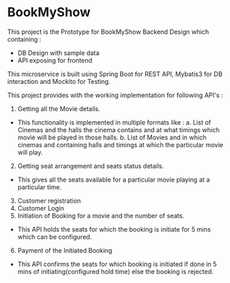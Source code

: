 # BookMyShow

This project is the Prototype for BookMyShow Backend Design which containing :

- DB Design with sample data
- API exposing for frontend

This microservice is built using Spring Boot for REST API, Mybatis3 for DB interaction and Mockito for Testing.

This project provides with the working implementation for following API's :

1. Getting all the Movie details.
  - This functionality is implemented in multiple formats like :
    a. List of Cinemas and the halls the cinema contains and at what timings which movie will be played in those halls.
    b. List of Movies and in which cinemas and containing halls and timings at which the particular movie will play.
2. Getting seat arrangement and seats status details.
  - This gives all the seats available for a particular movie playing at a particular time.
3. Customer registration
4. Customer Login
5. Initiation of Booking for a movie and the number of seats.
  - This API holds the seats for which the booking is initiate for 5 mins which can be configured.
6. Payment of the Initiated Booking
  - This API confirms the seats for which booking is initiated if done in 5 mins of initiating(configured hold time) else the booking is rejected.
